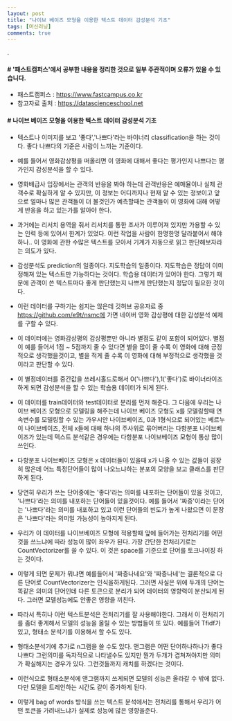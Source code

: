```yaml
---
layout: post
title: "나이브 베이즈 모형을 이용한 텍스트 데이터 감성분석 기초"
tags: [머신러닝]
comments: true
---
```


.

#### # '패스트캠퍼스'에서 공부한 내용을 정리한 것으로 일부 주관적이며 오류가 있을 수 있습니다.

- 패스트캠퍼스 : https://www.fastcampus.co.kr
- 참고자료 출처 : https://datascienceschool.net


#### # 나이브 베이즈 모형을 이용한 텍스트 데이터 감성분석 기초


- 텍스트나 이미지를 보고 '좋다','나쁘다'라는 바이너리 classification을 하는 것이다. 좋다 나쁘다의 기준은 사람이 느끼는 기준이다.


- 예를 들어서 영화감상평을 떠올리면 이 영화에 대해서 좋다는 평가인지 나쁘다는 평가인지 감성분석을 할 수 있다.


- 영화배급사 입장에서는 관객의 반응을 봐야 하는데 관객반응은 예매율이나 실제 관객수로 확실하게 알 수 있지만, 이 정보는 어디까지나 현재 알 수 있는 정보이고 앞으로 얼마나 많은 관객들이 더 볼것인가 예측할때는 관객들이 이 영화에 대해 어떻게 반응을 하고 있는가를 알아야 한다.


- 과거에는 리서치 용역을 줘서 리서치를 통한 조사가 이루어져 있지만 가용할 수 있는 인력 등에 있어서 한계가 있었다. 이런 작업을 사람이 한명한명 달라붙어서 해야하나.. 이 영화에 관한 수많은 텍스트를 모아서 기계가 자동으로 읽고 판단해보자라는 의도가 있다.


- 감성분석도 prediction의 일종이다. 지도학습의 일종이다. 지도학습은 정답이 이미 정해져 있는 텍스트만 가능하다는 것이다. 학습용 데이터가 있어야 한다. 그렇기 때문에 관객이 쓴 텍스트마다 좋게 판단했는지 나쁘게 판단했는지 정답이 필요한 것이다.


- 이런 데이터를 구하기는 쉽지는 않은데 깃허브 공유자료 중 https://github.com/e9t/nsmc에 가면 네이버 영화  감상평에 대한 감성분석 예제를 구할 수 있다.


- 이 데이터에는 영화감상평의 감상평뿐만 아니라 별점도 같이 포함이 되어있다. 별점이 예를 들어서 1점 ~ 5점까지 줄 수 있다면 별을 많이 줄 수록 이 영화에 대해 긍정적으로 생각했을것이고, 별을 적게 줄 수록 이 영화에 대해 부정적으로 생각했을 것이라고 판단할 수 있다.


- 이 별점데이터를 중간값을 쓰레시홀드로해서 0('나쁘다'),1('좋다')로 바이너라이즈하게 되면 감성분석을 할 수 있는 학습용 데이터가 되게 된다.


- 이 데이터를 train데이터와 test데이터로 분리를 먼저 해준다. 그 다음에 우리는 나이브 베이즈 모형으로 모델링을 해주는데 나이브 베이즈 모형도 x를 모델링할때 연속변수를 모델링할 수 있는 가우시안 나이브베이즈, 0과 1형식으로 되어있는 베르누이 나이브베이즈, 전체 x들에 대해 하나의 주사위로 묶어버리는 다항분포 나이브베이즈가 있는데 텍스트 분석같은 경우에는 다항분포 나이브베이즈 모형이 통상 많이 쓰인다.


- 다항분포 나이브베이즈 모형은 x 데이터들이 있을때 x가 나올 수 있는 값들이 굉장히 많은데 어느 특정단어들이 많이 나오느냐하는 분포의 모양을 보고 클래스를 판단하게 된다.


- 당연히 우리가 쓰는 단어중에는 '좋다'라는 의미를 내포하는 단어들이 있을 것이고, '나쁘다'라는 의미를 내포하는 단어들이 있을것이다. 예를 들어서 '짜증'이라는 단어는 '나쁘다'라는 의미를 내포하고 있고 이런 단어들의 빈도가 높게 나왔으면 이 문장은 '나쁘다'라는 의미일 가능성이 높아지게 된다.


- 우리가 이 데이터를 나이브베이즈 모형에 적용할때 앞에 들어가는 전처리기를 어떤것을 쓰느냐에 따라 성능이 많이 좌우가 된다. 가장 간단한 전처리기로는 CountVectorizer를 쓸 수 있다. 이 것은 space를 기준으로 단어를 토크나이징 하는 것이다.


- 이렇게 되면 문제가 뭐냐면 예를들어서 '짜증나네요'와 '짜증나네'는 결론적으로 다른 단어로 CountVectorizer는 인식을하게된다. 그러면 사실은 위에 두개의 단어는 똑같은 의미의 단어인데 다른 토큰으로 분리가 되어 데이터의 영향력이 분산되게 된다. 그러면 모델성능에도 안좋은 영향을 끼친다.


- 따라서 특히나 이런 텍스트분석은 전처리기를 잘 사용해야한다. 그래서 이 전처리기를 좀더 좋게해서 모델의 성능을 올릴 수 있는 방법들이 또 있다. 예를들어 Tfidf가 있고, 형태소 분석기를 이용해서 할 수도 있다.


- 형태소분석기에 추가로 n그램을 쓸 수도 있다. 앤그램은 어떤 단어하나하나가 좋다 나쁘다 그런의미를 독자적으로 나타낼수도 있지만 뭔가 두개가 겹쳐져야지만 의미가 확실해지는 경우가 있다. 그런것들까지 캐치를 하겠다는 것이다.


- 이런식으로 형태소분석에 앤그램까지 쓰게되면 모델의 성능은 올라갈 수 밖에 없다. 다만 모델을 트레인하는 시간도 같이 증가하게 된다.


- 이렇게 bag of words 방식을 쓰는 텍스트 분석에서는 전처리를 통해서 우리가 어떤 토큰을 가려내느냐가 실제로 성능에 많은 영향을준다.
